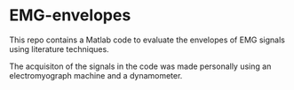 # EMG-envelopes

This repo contains a Matlab code to evaluate the envelopes of EMG signals using literature techniques. 

The acquisiton of the signals in the code was made personally using an electromyograph machine and a dynamometer.
